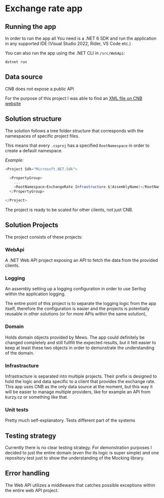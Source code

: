 # Exchange rate app

## Running the app
In order to run the app all You need is a .NET 6 SDK and run the application in any supported IDE (Visual Studio 2022, Rider, VS Code etc.)

You can also run the app using the .NET CLI in `/src/WebApi`:

```
dotnet run 
```

## Data source

CNB does not expose a public API

For the purpose of this project I was able to find an [XML file on CNB website](https://www.cnb.cz/cs/financni-trhy/devizovy-trh/kurzy-devizoveho-trhu/kurzy-devizoveho-trhu/denni_kurz.xml)


## Solution structure

The solution follows a tree folder structure that corresponds with the namespaces of specific project files.

This means that every `.csproj` has a specified `RootNamespace` in order to create a default namespace.

_Example:_

```cs
<Project Sdk="Microsoft.NET.Sdk">

  <PropertyGroup>
    ...
    <RootNamespace>ExchangeRate.Infrastructure.$(AssemblyName)</RootNamespace>
  </PropertyGroup>

</Project>

```

The project is ready to be scaled for other clients, not just CNB.

## Solution Projects

The project consists of these projects:

### WebApi

A .NET Web API project exposing an API to fetch the data from the provided clients.

### Logging

An assembly setting up a logging configuration in order to use Serilog within the application logging.

The entire point of this project is to separate the logging logic from the app itself, therefore the configuration is easier and the projects is potentially reusable in other solutions (or for more APIs within the same solution),

### Domain

Holds domain objects provided by Mews. The app could definitely be changed completely and still fullfill the expected results, but it felt easier to keep at least these two objects in order to demonstrate the understanding of the domain.

### Infrastracture

Infrastracture is separated into multiple projects. Their prefix is designed to hold the logic and data specific to a client that provides the exchange rate. This app uses CNB as the only data source at the moment, but this way it will be easier to manage multiple providers, like for example an API from kurzy.cz or something like that.

### Unit tests

Pretty much self-explanatory. Tests different part of the systems


## Testing strategy

Currently there is no clear testing strategy. For demonstration purposes I decided to just the entire domain (even tho its logic is super simple) and one repository test just to show the understanding of the Mocking library.

## Error handling

The Web API utilizes a middleware that catches possible exceptions within the entire web API project.